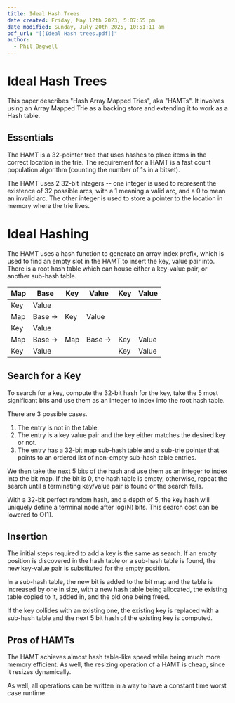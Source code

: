 ```yaml
---
title: Ideal Hash Trees
date created: Friday, May 12th 2023, 5:07:55 pm
date modified: Sunday, July 20th 2025, 10:51:11 am
pdf_url: "[[Ideal Hash trees.pdf]]"
author:
  - Phil Bagwell
---
```


# Ideal Hash Trees

This paper describes "Hash Array Mapped Tries", aka "HAMTs". It involves
using an Array Mapped Trie as a backing store and extending it to work
as a Hash table.

## Essentials

The HAMT is a 32-pointer tree that uses hashes to place items in the
correct location in the trie. The requirement for a HAMT is a fast count
population algorithm (counting the number of 1s in a bitset).

The HAMT uses 2 32-bit integers -- one integer is used to represent the
existence of 32 possible arcs, with a 1 meaning a valid arc, and a 0 to
mean an invalid arc. The other integer is used to store a pointer to the
location in memory where the trie lives.

# Ideal Hashing

The HAMT uses a hash function to generate an array index prefix, which
is used to find an empty slot in the HAMT to insert the key, value pair
into. There is a root hash table which can house either a key-value
pair, or another sub-hash table.

| Map | Base    | Key | Value   | Key | Value |
|-----|---------|-----|---------|-----|-------|
| Key | Value   |     |         |     |       |
| Map | Base -> | Key | Value   |     |       |
| Key | Value   |     |         |     |       |
| Map | Base -> | Map | Base -> | Key | Value |
| Key | Value   |     |         | Key | Value |


## Search for a Key

To search for a key, compute the 32-bit hash for the key, take the 5
most significant bits and use them as an integer to index into the root
hash table.

There are 3 possible cases.

1. The entry is not in the table.
2. The entry is a key value pair and the key either matches the desired
   key or not.
3. The entry has a 32-bit map sub-hash table and a sub-trie pointer that
   points to an ordered list of non-empty sub-hash table entries.

We then take the next 5 bits of the hash and use them as an integer to
index into the bit map. If the bit is 0, the hash table is empty,
otherwise, repeat the search until a terminating key/value pair is found
or the search fails.

With a 32-bit perfect random hash, and a depth of 5, the key hash will
uniquely define a terminal node after log(N) bits. This search cost can
be lowered to O(1).

## Insertion

The initial steps required to add a key is the same as search. If an
empty position is discovered in the hash table or a sub-hash table is
found, the new key-value pair is substituted for the empty position. 

In a sub-hash table, the new bit is added to the bit map and the table
is increased by one in size, with a new hash table being allocated, the
existing table copied to it, added in, and the old one being freed.

If the key collides with an existing one, the existing key is replaced
with a sub-hash table and the next 5 bit hash of the existing key is
computed.

## Pros of HAMTs

The HAMT achieves almost hash table-like speed while being much more
memory efficient. As well, the resizing operation of a HAMT is cheap,
since it resizes dynamically.

As well, all operations can be written in a way to have a constant time
worst case runtime. 
